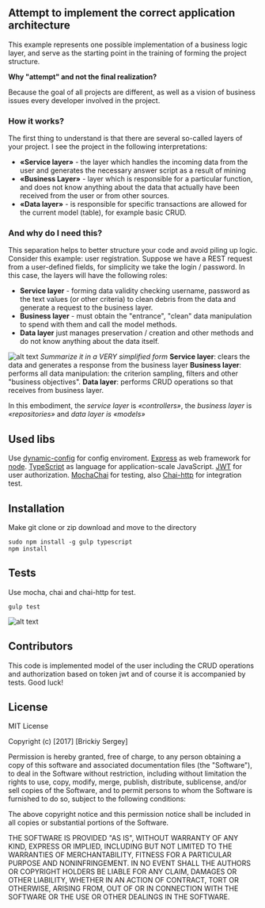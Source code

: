## Attempt to implement the correct application architecture
This example represents one possible implementation of a business logic layer, and serve as the starting point in the training of forming the project structure.

**Why "attempt" and not the final realization?**

Because the goal of all projects are different, as well as a vision of business issues every developer involved in the project.

### How it works?

The first thing to understand is that there are several so-called layers of your project. I see the project in the following interpretations:
- **«Service layer»** - the layer which handles the incoming data from the user and generates the necessary answer script as a result of mining
- **«Business Layer»** - layer which is responsible for a particular function, and does not know anything about the data that actually have been received from the user or from other sources.
- **«Data layer»** - is responsible for specific transactions are allowed for the current model (table), for example basic CRUD.

### And why do I need this?
This separation helps to better structure your code and avoid piling up logic. 
Consider this example: user registration. Suppose we have a REST request from a user-defined fields, for simplicity we take the login / password. In this case, the layers will have the following roles: 
- **Service layer** - forming data validity checking username, password as the text values (or other criteria) to clean debris from the data and generate a request to the business layer. 
- **Business layer** - must obtain the "entrance", "clean" data manipulation to spend with them and call the model methods. 
- **Data layer** just manages preservation / creation and other methods and do not know anything about the data itself. 

![alt text](https://image.ibb.co/hyoHOQ/Main.png)
*Summarize it in a VERY simplified form*
**Service layer**: clears the data and generates a response from the business layer 
**Business layer**: performs all data manipulation: the criterion sampling, filters and other "business objectives". 
**Data layer**: performs CRUD operations so that receives from business layer. 

In this embodiment, the *service layer* is *«controllers»*, the *business layer* is *«repositories»* and *data layer is «models»*
## Used libs
Use [dynamic-config](https://github.com/peerigon/dynamic-config) for config enviroment.
[Express](https://github.com/expressjs/express) as web framework for [node](https://nodejs.org/en/).
[TypeScript](https://github.com/Microsoft/TypeScript) as language for application-scale JavaScript.
[JWT](https://jwt.io) for user authorization.
[Mocha](https://mochajs.org)[Chai](http://chaijs.com) for testing, also [Chai-http](https://github.com/chaijs/chai-http) for integration test.

## Installation
Make git clone or zip download and move to the directory
```
sudo npm install -g gulp typescript
npm install
```
## Tests
Use mocha, chai and chai-http for test.
```
gulp test
```
![alt text](https://image.ibb.co/bs1e3Q/Tests.png)
## Contributors

This code is implemented model of the user including the CRUD operations and authorization based on token jwt and of course it is accompanied by tests.
Good luck!

## License
MIT License

Copyright (c) [2017] [Brickiy Sergey]

Permission is hereby granted, free of charge, to any person obtaining a copy
of this software and associated documentation files (the "Software"), to deal
in the Software without restriction, including without limitation the rights
to use, copy, modify, merge, publish, distribute, sublicense, and/or sell
copies of the Software, and to permit persons to whom the Software is
furnished to do so, subject to the following conditions:

The above copyright notice and this permission notice shall be included in all
copies or substantial portions of the Software.

THE SOFTWARE IS PROVIDED "AS IS", WITHOUT WARRANTY OF ANY KIND, EXPRESS OR
IMPLIED, INCLUDING BUT NOT LIMITED TO THE WARRANTIES OF MERCHANTABILITY,
FITNESS FOR A PARTICULAR PURPOSE AND NONINFRINGEMENT. IN NO EVENT SHALL THE
AUTHORS OR COPYRIGHT HOLDERS BE LIABLE FOR ANY CLAIM, DAMAGES OR OTHER
LIABILITY, WHETHER IN AN ACTION OF CONTRACT, TORT OR OTHERWISE, ARISING FROM,
OUT OF OR IN CONNECTION WITH THE SOFTWARE OR THE USE OR OTHER DEALINGS IN THE
SOFTWARE.
